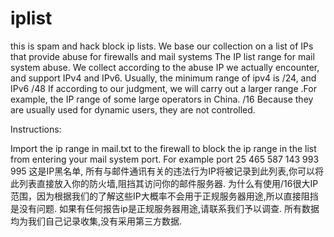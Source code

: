 # iplist
this is spam and hack block ip lists. We base our collection on a list of IPs that provide abuse for firewalls and mail systems
The IP list range for mail system abuse. We collect according to the abuse IP we actually encounter, and support IPv4 and IPv6. Usually, the minimum range of ipv4 is /24, and IPv6 /48 If according to our judgment, we will carry out a larger range .For example, the IP range of some large operators in China. /16 Because they are usually used for dynamic users, they are not controlled.

Instructions:

Import the ip range in mail.txt to the firewall to block the ip range in the list from entering your mail system port.
For example port 25 465 587 143 993 995
这是IP黑名单, 所有与邮件通讯有关的违法行为IP将被记录到此列表,你可以将此列表直接放入你的防火墙,阻挡其访问你的邮件服务器. 为什么有使用/16很大IP范围，因为根据我们的了解这些IP大概率不会用于正规服务器用途,所以直接阻挡是没有问题. 如果有任何报告ip是正规服务器用途,请联系我们予以调查. 所有数据均为我们自己记录收集,没有采用第三方数据.
